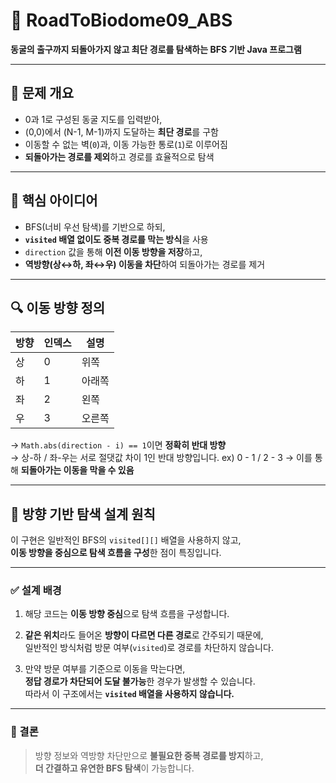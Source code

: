 # 🌌 RoadToBiodome09_ABS

**동굴의 출구까지 되돌아가지 않고 최단 경로를 탐색하는 BFS 기반 Java 프로그램**

---

## 📘 문제 개요

- 0과 1로 구성된 동굴 지도를 입력받아,
- (0,0)에서 (N-1, M-1)까지 도달하는 **최단 경로**를 구함
- 이동할 수 없는 벽(`0`)과, 이동 가능한 통로(`1`)로 이루어짐
- **되돌아가는 경로를 제외**하고 경로를 효율적으로 탐색

---

## 🧠 핵심 아이디어

- BFS(너비 우선 탐색)를 기반으로 하되,
- **`visited` 배열 없이도 중복 경로를 막는 방식**을 사용
- `direction` 값을 통해 **이전 이동 방향을 저장**하고,
- **역방향(상↔하, 좌↔우) 이동을 차단**하여 되돌아가는 경로를 제거

---

## 🔍 이동 방향 정의

| 방향 | 인덱스 | 설명    |
|------|--------|---------|
| 상   | 0      | 위쪽    |
| 하   | 1      | 아래쪽  |
| 좌   | 2      | 왼쪽    |
| 우   | 3      | 오른쪽  |

→ `Math.abs(direction - i) == 1`이면 **정확히 반대 방향**  
→ 상-하 / 좌-우는 서로 절댓값 차이 1인 반대 방향입니다. ex) 0 - 1 / 2 - 3
→ 이를 통해 **되돌아가는 이동을 막을 수 있음**

---

## 🔎 방향 기반 탐색 설계 원칙

이 구현은 일반적인 BFS의 `visited[][]` 배열을 사용하지 않고,  
**이동 방향을 중심으로 탐색 흐름을 구성**한 점이 특징입니다.

---

### ✅ 설계 배경

1. 해당 코드는 **이동 방향 중심**으로 탐색 흐름을 구성합니다.

2. **같은 위치**라도 들어온 **방향이 다르면 다른 경로**로 간주되기 때문에,  
   일반적인 방식처럼 방문 여부(`visited`)로 경로를 차단하지 않습니다.

3. 만약 방문 여부를 기준으로 이동을 막는다면,  
   **정답 경로가 차단되어 도달 불가능**한 경우가 발생할 수 있습니다.  
   따라서 이 구조에서는 **`visited` 배열을 사용하지 않습니다.**

---

### 🎯 결론

> 방향 정보와 역방향 차단만으로 **불필요한 중복 경로를 방지**하고,  
> **더 간결하고 유연한 BFS 탐색**이 가능합니다.

